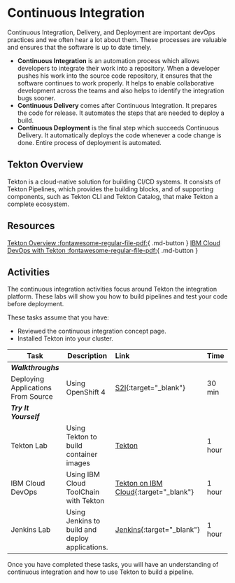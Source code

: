 # Continuous Integration

Continuous Integration, Delivery, and Deployment are important devOps practices and we often hear a lot about them. These processes are valuable and ensures that the software is up to date timely.

- **Continuous Integration** is an automation process which allows developers to integrate their work into a repository. When a developer pushes his work into the source code repository, it ensures that the software continues to work properly. It helps to enable collaborative development across the teams and also helps to identify the integration bugs sooner.
- **Continuous Delivery** comes after Continuous Integration. It prepares the code for release. It automates the steps that are needed to deploy a build.
- **Continuous Deployment** is the final step which succeeds Continuous Delivery. It automatically deploys the code whenever a code change is done. Entire process of deployment is automated.

## Tekton Overview

Tekton is a cloud-native solution for building CI/CD systems. It consists of Tekton Pipelines, which provides the building blocks, and of supporting components, such as Tekton CLI and Tekton Catalog, that make Tekton a complete ecosystem.

## Resources

[Tekton Overview :fontawesome-regular-file-pdf:](../materials/04-Tekton-Overview.pdf){ .md-button }
[IBM Cloud DevOps with Tekton :fontawesome-regular-file-pdf:](../materials/10-IBM-Cloud-DevOps.pdf){ .md-button }

## Activities

The continuous integration activities focus around Tekton the integration platform. These labs will show you how to build pipelines and test your code before deployment.

These tasks assume that you have:

- Reviewed the continuous integration concept page.
- Installed Tekton into your cluster.

| Task                            | Description         | Link        | Time    |
| --------------------------------| ------------------  |:----------- |---------|
| ***Walkthroughs***                         |         |         |     |
| Deploying Applications From Source |  Using OpenShift 4 | [S2I](https://learn.openshift.com/introduction/deploying-python/){:target="_blank"} | 30 min |
| ***Try It Yourself***                         |         |         |     |
| Tekton Lab | Using Tekton to build container images | [Tekton](labs/openshift.md) | 1 hour |
| IBM Cloud DevOps | Using IBM Cloud ToolChain with Tekton | [Tekton on IBM Cloud](../continuous-integration/activities/ibm-toolchain){:target="_blank"} | 1 hour |
| Jenkins Lab | Using Jenkins to build and deploy applications. | [Jenkins](../continuous-integration/activities/jenkins/openshift){:target="_blank"} | 1 hour |

Once you have completed these tasks, you will have an understanding of continuous integration and how to use Tekton to build a pipeline.
